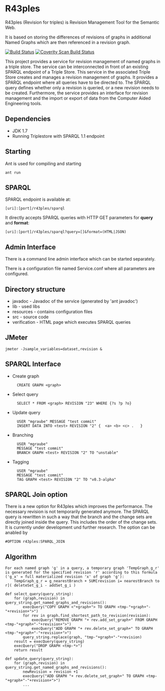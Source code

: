 R43ples
=======

R43ples (Revision for triples) is Revision Management Tool for the Semantic Web.

It is based on storing the differences of revisions of graphs in additional Named Graphs which are then referenced in a revision graph.

[![Build Status](https://travis-ci.org/plt-tud/r43ples.png?branch=master)](https://travis-ci.org/plt-tud/r43ples)
[![Coverity Scan Build Status](https://scan.coverity.com/projects/2125/badge.svg)](https://scan.coverity.com/projects/2125)


This project provides a service for revision management of named graphs in a triple store.
The service can be interconnected in front of an existing SPARQL endpoint of a Triple Store. 
This service in the associated Triple Store creates and manages a revision management of graphs. 
It provides a SPARQL endpoint where all queries have to be directed to. 
The SPARQL query defines whether only a revision is queried, or a new revision needs to be created. 
Furthermore, the service provides an interface for revision management and the import or export of data from the Computer Aided Engineering tools.


Dependencies
------------
* JDK 1.7
* Running Triplestore with SPARQL 1.1 endpoint


Starting
--------
Ant is used for compiling and starting

    ant run


SPARQL
------
SPARQL endpoint is available at:

	[uri]:[port]/r43ples/sparql

It directly accepts SPARQL queries with HTTP GET parameters for **query** and **format**: 

    [uri]:[port]/r43ples/sparql?query=[]&format=(HTML|JSON)


Admin Interface
---------------
There is a command line admin interface which can be started separately.


There is a configuration file named Service.conf where all parameters are configured.


Directory structure
-------------------
* javadoc - Javadoc of the service (generated by 'ant javadoc')
* lib - used libs
* resources - contains configuration files
* src - source code
* verification - HTML page which executes SPARQL queries



JMeter
------
    jmeter -Jsample_variables=dataset,revision &


SPARQL Interface
----------------
* Create graph

		CREATE GRAPH <graph>
		
* Select query

		SELECT * FROM <graph> REVISION "23" WHERE {?s ?p ?o}
		
* Update query

		USER "mgraube" MESSAGE "test commit" 
		INSERT DATA INTO <test> REVISION "2" {	<a> <b> <c> .	}

* Branching

		USER "mgraube"
		MESSAGE "test commit"
		BRANCH GRAPH <test> REVISION "2" TO "unstable"
		
* Tagging

		USER "mgraube"
		MESSAGE "test commit"
		TAG GRAPH <test> REVISION "2" TO "v0.3-alpha"

SPARQL Join option
------------------
There is a new option for R43ples which improves the performance. The necessary revision is not temporarily generated anymore.
The SPARQL query is rewritten in such a way that the branch and the change sets are directly joined inside the query. This includes the order of the change sets.
It is currently under development und further research. The option can be anabled by
```
#OPTION r43ples:SPARQL_JOIN
```


Algorithm
-----------
```
For each named graph 'g' in a query, a temporary graph 'TempGraph_g_r' is generated for the specified revision 'r' according to this formula ('g_x' = full materialized revision 'x' of graph 'g'):
    TempGraph_g_r = g_nearestBranch + SUM[revision i= nearestBranch to r]( deleteSet_g_i - addSet_g_i )
```

```
def select_query(query_string):
    for (graph,revision) in query_string.get_named_graphs_and_revisions():   
        execQuery("COPY GRAPH <"+graph+"> TO GRAPH <tmp-"+graph+"-"+revision+">")
        for rev in graph.find_shortest_path_to_revision(revision):
            execQuery("REMOVE GRAPH "+ rev.add_set_graph+" FROM GRAPH <tmp-"+graph+"-"+revision+">")
            execQuery("ADD GRAPH "+ rev.delete_set_graph+" TO GRAPH <tmp-"+graph+"-"+revision+">")
        query_string.replace(graph, "tmp-"+graph+"-"+revision)
    result = execQuery(query_string)
    execQuery("DROP GRAPH <tmp-*>")
    return result
```
  
``` 
def update_query(query_string):
    for (graph,revision) in query_string.get_named_graphs_and_revisions():
        newRevision = revision +1
        execQuery("ADD GRAPH "+ rev.delete_set_graph+" TO GRAPH <tmp-"+graph+"-"+revision+">")
        ...
```
    
